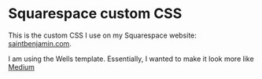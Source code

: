 # Squarespace custom CSS

This is the custom CSS I use on my Squarespace website: [saintbenjamin.com](http://www.saintbenjamin.com).

I am using the Wells template. Essentially, I wanted to make it look more like [Medium](https://www.medium.com)
